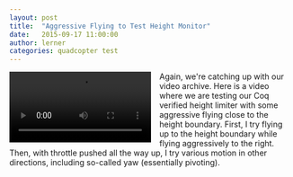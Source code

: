 ```yaml
---
layout: post
title:  "Aggressive Flying to Test Height Monitor"
date:   2015-09-17 11:00:00
author: lerner
categories: quadcopter test
---
```

<div style="float:left;margin:0 15px 5px 0; width:50%">
  <video width="100%" controls>
    <source src="{{ site.baseurl }}/videos/agressive-flying-height-limiter.mp4" type="video/mp4">
      Your browser does not support the video tag.
  </video>
</div>
Again, we're catching up with our video archive. Here is a video where
we are testing our Coq verified height limiter with some aggressive
flying close to the height boundary. First, I try flying up to the
height boundary while flying aggressively to the right. Then, with
throttle pushed all the way up, I try various motion in other
directions, including so-called yaw (essentially pivoting).

<div style="clear:both;"></div>